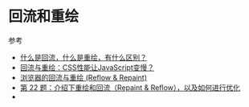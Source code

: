 # 回流和重绘

参考

- [什么是回流，什么是重绘，有什么区别？](https://www.jianshu.com/p/e081f9aa03fb)
- [回流与重绘：CSS性能让JavaScript变慢？](https://www.dogedoge.com/results?q=%E5%9B%9E%E6%B5%81%E5%92%8C%E9%87%8D%E7%BB%98)
- [浏览器的回流与重绘 (Reflow & Repaint)](https://juejin.im/post/5a9923e9518825558251c96a)
- [第 22 题：介绍下重绘和回流（Repaint & Reflow），以及如何进行优化](https://github.com/Advanced-Frontend/Daily-Interview-Question/issues/24)
- 